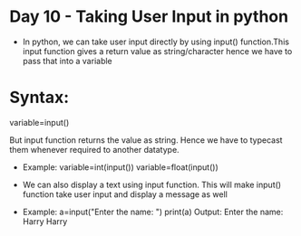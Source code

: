 # Day 10 - Taking User Input in python

- In python, we can take user input directly by using input() function.This input function gives a return value as string/character hence we have to pass that into a variable

# Syntax:

variable=input()

But input function returns the value as string. Hence we have to typecast them whenever required to another datatype.

- Example:
  variable=int(input())
  variable=float(input())
- We can also display a text using input function. This will make input() function take user input and display a message as well

- Example:
  a=input("Enter the name: ")
  print(a)
  Output:
  Enter the name: Harry
  Harry
